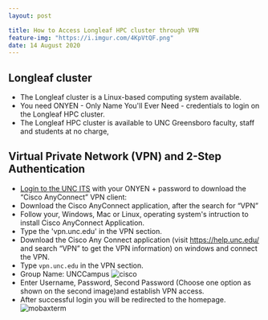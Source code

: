 ```yaml
---
layout: post

title: How to Access Longleaf HPC cluster through VPN 
feature-img: "https://i.imgur.com/4KpVtQF.png"
date: 14 August 2020
---
```


## Longleaf cluster
* The Longleaf cluster is a Linux-based computing system available.
* You need ONYEN - Only Name You'll Ever Need - credentials to login on the Longleaf HPC cluster.
* The Longleaf HPC cluster is available to UNC Greensboro faculty, staff and students at no charge,


## Virtual Private Network (VPN) and 2-Step Authentication
* [Login to the UNC ITS](https://help.unc.edu/help/vpn-installation-and-clients/) with your ONYEN + password to download the “Cisco AnyConnect” VPN client:
* Download the Cisco AnyConnect application, after the search for “VPN”
* Follow your, Windows, Mac or Linux, operating system's intruction to install Cisco AnyConnect Application. 
* Type the 'vpn.unc.edu' in the VPN section.
* Download the Cisco Any Connect application (visit https://help.unc.edu/ and search “VPN” to get the VPN information) on windows and connect the VPN.
* Type `vpn.unc.edu` in the VPN section.
* Group Name: UNCCampus
![cisco](https://i.imgur.com/xlblHLc.png)
* Enter Username, Password, Second Password (Choose one option as shown on the second image)and establish VPN access.
* After successful login you will be redirected to the homepage.
![mobaxterm](https://i.imgur.com/Du0R40u.png)




